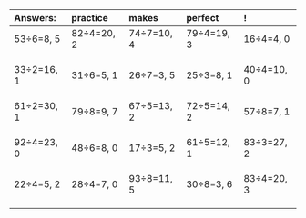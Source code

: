 | Answers: | practice | makes | perfect | ! |
| :--- | :--- | :--- | :--- | :--- |
| 53÷6=8, 5 | 82÷4=20, 2 | 74÷7=10, 4 | 79÷4=19, 3 | 16÷4=4, 0 | 
|   |   |   |   |   | 
|   |   |   |   |   | 
|   |   |   |   |   | 
| 33÷2=16, 1 | 31÷6=5, 1 | 26÷7=3, 5 | 25÷3=8, 1 | 40÷4=10, 0 | 
|   |   |   |   |   | 
|   |   |   |   |   | 
|   |   |   |   |   | 
| 61÷2=30, 1 | 79÷8=9, 7 | 67÷5=13, 2 | 72÷5=14, 2 | 57÷8=7, 1 | 
|   |   |   |   |   | 
|   |   |   |   |   | 
|   |   |   |   |   | 
| 92÷4=23, 0 | 48÷6=8, 0 | 17÷3=5, 2 | 61÷5=12, 1 | 83÷3=27, 2 | 
|   |   |   |   |   | 
|   |   |   |   |   | 
|   |   |   |   |   | 
| 22÷4=5, 2 | 28÷4=7, 0 | 93÷8=11, 5 | 30÷8=3, 6 | 83÷4=20, 3 | 
|   |   |   |   |   | 
|   |   |   |   |   | 
|   |   |   |   |   | 
